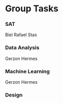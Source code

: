 # Group Tasks


### SAT
Biel
Rafael
Stas

### Data Analysis
Gerzon
Hermes

### Machine Learning
Gerzon
Hermes

### Design